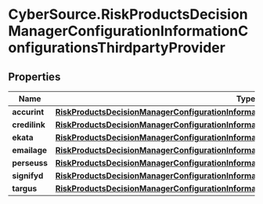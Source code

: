 # CyberSource.RiskProductsDecisionManagerConfigurationInformationConfigurationsThirdpartyProvider

## Properties
Name | Type | Description | Notes
------------ | ------------- | ------------- | -------------
**accurint** | [**RiskProductsDecisionManagerConfigurationInformationConfigurationsThirdpartyProviderAccurint**](RiskProductsDecisionManagerConfigurationInformationConfigurationsThirdpartyProviderAccurint.md) |  | [optional] 
**credilink** | [**RiskProductsDecisionManagerConfigurationInformationConfigurationsThirdpartyProviderCredilink**](RiskProductsDecisionManagerConfigurationInformationConfigurationsThirdpartyProviderCredilink.md) |  | [optional] 
**ekata** | [**RiskProductsDecisionManagerConfigurationInformationConfigurationsThirdpartyProviderEkata**](RiskProductsDecisionManagerConfigurationInformationConfigurationsThirdpartyProviderEkata.md) |  | [optional] 
**emailage** | [**RiskProductsDecisionManagerConfigurationInformationConfigurationsThirdpartyProviderEmailage**](RiskProductsDecisionManagerConfigurationInformationConfigurationsThirdpartyProviderEmailage.md) |  | [optional] 
**perseuss** | [**RiskProductsDecisionManagerConfigurationInformationConfigurationsThirdpartyProviderPerseuss**](RiskProductsDecisionManagerConfigurationInformationConfigurationsThirdpartyProviderPerseuss.md) |  | [optional] 
**signifyd** | [**RiskProductsDecisionManagerConfigurationInformationConfigurationsThirdpartyProviderSignifyd**](RiskProductsDecisionManagerConfigurationInformationConfigurationsThirdpartyProviderSignifyd.md) |  | [optional] 
**targus** | [**RiskProductsDecisionManagerConfigurationInformationConfigurationsThirdpartyProviderTargus**](RiskProductsDecisionManagerConfigurationInformationConfigurationsThirdpartyProviderTargus.md) |  | [optional] 


